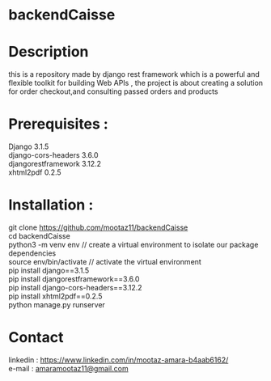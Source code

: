# backendCaisse

# Description 
this is a repository made by django rest framework which is a powerful and flexible toolkit for building Web APIs , the project is about creating a solution for order checkout,and consulting passed orders  and products

# Prerequisites :
 Django              3.1.5 </br>
 django-cors-headers 3.6.0 </br>
 djangorestframework 3.12.2 </br>
 xhtml2pdf           0.2.5 </br>
 
 # Installation :
  git clone https://github.com/mootaz11/backendCaisse </br>
  cd backendCaisse </br>
  python3 -m venv env       // create a virtual environment to isolate our package dependencies </br>
  source env/bin/activate   // activate the virtual environment  </br>
  pip install django==3.1.5 </br>
  pip install djangorestframework==3.6.0 </br>
  pip install django-cors-headers==3.12.2 </br>
  pip install xhtml2pdf==0.2.5 </br>
  python manage.py runserver </br>


  # Contact 
   linkedin : https://www.linkedin.com/in/mootaz-amara-b4aab6162/ </br>
   e-mail : amaramootaz11@gmail.com
